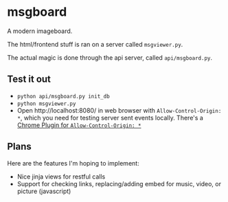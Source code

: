 # msgboard

A modern imageboard.

The html/frontend stuff is ran on a server called `msgviewer.py`.

The actual magic is done through the api server, called `api/msgboard.py`.

## Test it out

  - `python api/msgboard.py init_db`
  - `python msgviewer.py`
  - Open http://localhost:8080/ in web browser with
    `Allow-Control-Origin: *`, which you need for
    testing server sent events locally. There's a
    [Chrome Plugin for `Allow-Control-Origin: *`](https://chrome.google.com/webstore/detail/allow-control-allow-origi/nlfbmbojpeacfghkpbjhddihlkkiljbi/related?hl=en)
    
## Plans

Here are the features I'm hoping to implement:

  * Nice jinja views for restful calls
  * Support for checking links, replacing/adding
    embed for music, video, or picture (javascript)
